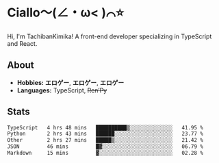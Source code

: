 # Ciallo～(∠・ω< )⌒⭐️

Hi, I'm TachibanKimika! A front-end developer specializing in TypeScript and React.

## About
- **Hobbies:** **エロゲー**, **エロゲー**, **エロゲー**
- **Languages:** TypeScript, ~~Ren’Py~~

## Stats
<!--START_SECTION:waka-->

```txt
TypeScript   4 hrs 48 mins   ██████████▒░░░░░░░░░░░░░░   41.95 %
Python       2 hrs 43 mins   ██████░░░░░░░░░░░░░░░░░░░   23.77 %
Other        2 hrs 27 mins   █████▒░░░░░░░░░░░░░░░░░░░   21.42 %
JSON         46 mins         █▓░░░░░░░░░░░░░░░░░░░░░░░   06.79 %
Markdown     15 mins         ▓░░░░░░░░░░░░░░░░░░░░░░░░   02.28 %
```

<!--END_SECTION:waka-->

<!-- ![Metrics](https://metrics.lecoq.io/TachibanaKimika?template=classic&base.activity=0&base.community=0&base.repositories=0&languages=1&isocalendar=1&isocalendar.duration=half-year&languages.limit=8&languages.sections=most-used&languages.colors=github&languages.threshold=0%25&languages.indepth=false&languages.recent.load=300&languages.recent.days=14&config.timezone=Asia%2FShanghai)
 -->
